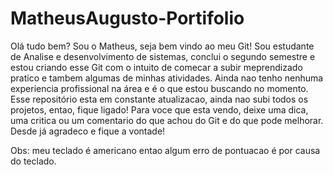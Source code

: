 # MatheusAugusto-Portifolio
Olá tudo bem? Sou o Matheus, seja bem vindo ao meu Git!
Sou estudante de Analise e desenvolvimento de sistemas, conclui o segundo semestre e estou criando esse Git com o intuito de comecar a subir meprendizado pratico e tambem algumas de minhas atividades.
Ainda nao tenho nenhuma experiencia profissional na área e é o que estou buscando no momento. 
Esse repositório esta em constante atualizacao, ainda nao subi todos os projetos, entao, fique ligado!
Para voce que esta vendo, deixe uma dica, uma critica ou um comentario do que achou do Git e do que pode melhorar. 
Desde já agradeco e fique a vontade!

Obs: meu teclado é americano entao algum erro de pontuacao é por causa do teclado. 
